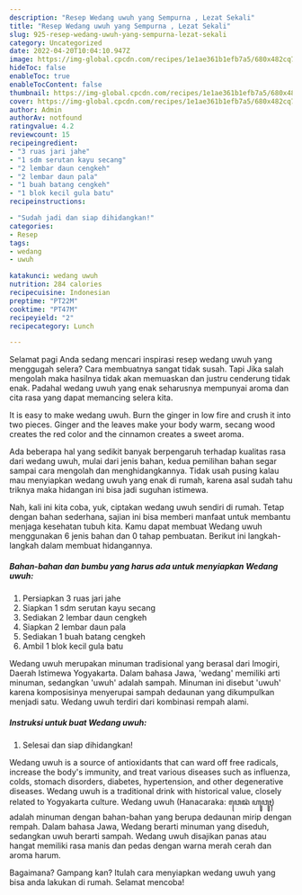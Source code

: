 ```yaml
---
description: "Resep Wedang uwuh yang Sempurna , Lezat Sekali"
title: "Resep Wedang uwuh yang Sempurna , Lezat Sekali"
slug: 925-resep-wedang-uwuh-yang-sempurna-lezat-sekali
category: Uncategorized
date: 2022-04-20T10:04:10.947Z
image: https://img-global.cpcdn.com/recipes/1e1ae361b1efb7a5/680x482cq70/wedang-uwuh-foto-resep-utama.jpg
hideToc: false
enableToc: true
enableTocContent: false
thumbnail: https://img-global.cpcdn.com/recipes/1e1ae361b1efb7a5/680x482cq70/wedang-uwuh-foto-resep-utama.jpg
cover: https://img-global.cpcdn.com/recipes/1e1ae361b1efb7a5/680x482cq70/wedang-uwuh-foto-resep-utama.jpg
author: Admin
authorAv: notfound
ratingvalue: 4.2
reviewcount: 15
recipeingredient:
- "3 ruas jari jahe"
- "1 sdm serutan kayu secang"
- "2 lembar daun cengkeh"
- "2 lembar daun pala"
- "1 buah batang cengkeh"
- "1 blok kecil gula batu"
recipeinstructions:

- "Sudah jadi dan siap dihidangkan!"
categories:
- Resep
tags:
- wedang
- uwuh

katakunci: wedang uwuh 
nutrition: 284 calories
recipecuisine: Indonesian
preptime: "PT22M"
cooktime: "PT47M"
recipeyield: "2"
recipecategory: Lunch

---
```



Selamat pagi Anda sedang mencari inspirasi resep wedang uwuh yang menggugah selera? Cara membuatnya sangat tidak susah. Tapi Jika salah mengolah maka hasilnya tidak akan memuaskan dan justru cenderung tidak enak. Padahal wedang uwuh yang enak seharusnya mempunyai aroma dan cita rasa yang dapat memancing selera kita.


It is easy to make wedang uwuh. Burn the ginger in low fire and crush it into two pieces. Ginger and the leaves make your body warm, secang wood creates the red color and the cinnamon creates a sweet aroma.

Ada beberapa hal yang sedikit banyak berpengaruh terhadap kualitas rasa dari wedang uwuh, mulai dari jenis bahan, kedua pemilihan bahan segar sampai cara mengolah dan menghidangkannya. Tidak usah pusing kalau mau menyiapkan wedang uwuh yang enak di rumah, karena asal sudah tahu triknya maka hidangan ini bisa jadi suguhan istimewa.


Nah, kali ini kita coba, yuk, ciptakan wedang uwuh sendiri di rumah. Tetap dengan bahan sederhana, sajian ini bisa memberi manfaat untuk membantu menjaga kesehatan tubuh kita. Kamu dapat membuat Wedang uwuh menggunakan 6 jenis bahan dan 0 tahap pembuatan. Berikut ini langkah-langkah dalam membuat hidangannya.

<!--inarticleads1-->

##### Bahan-bahan dan bumbu yang harus ada untuk menyiapkan Wedang uwuh:

1. Persiapkan 3 ruas jari jahe
1. Siapkan 1 sdm serutan kayu secang
1. Sediakan 2 lembar daun cengkeh
1. Siapkan 2 lembar daun pala
1. Sediakan 1 buah batang cengkeh
1. Ambil 1 blok kecil gula batu


Wedang uwuh merupakan minuman tradisional yang berasal dari Imogiri, Daerah Istimewa Yogyakarta. Dalam bahasa Jawa, &#39;wedang&#39; memiliki arti minuman, sedangkan &#39;uwuh&#39; adalah sampah. Minuman ini disebut &#39;uwuh&#39; karena komposisinya menyerupai sampah dedaunan yang dikumpulkan menjadi satu. Wedang uwuh terdiri dari kombinasi rempah alami. 

<!--inarticleads2-->

##### Instruksi untuk buat Wedang uwuh:


1. Selesai dan siap dihidangkan!

Wedang uwuh is a source of antioxidants that can ward off free radicals, increase the body&#39;s immunity, and treat various diseases such as influenza, colds, stomach disorders, diabetes, hypertension, and other degenerative diseases. Wedang uwuh is a traditional drink with historical value, closely related to Yogyakarta culture. Wedang uwuh (Hanacaraka: ꦮꦺꦢꦁ ꦲꦸꦮꦸꦃ) adalah minuman dengan bahan-bahan yang berupa dedaunan mirip dengan rempah. Dalam bahasa Jawa, Wedang berarti minuman yang diseduh, sedangkan uwuh berarti sampah. Wedang uwuh disajikan panas atau hangat memiliki rasa manis dan pedas dengan warna merah cerah dan aroma harum. 

Bagaimana? Gampang kan? Itulah cara menyiapkan wedang uwuh yang bisa anda lakukan di rumah. Selamat mencoba!
